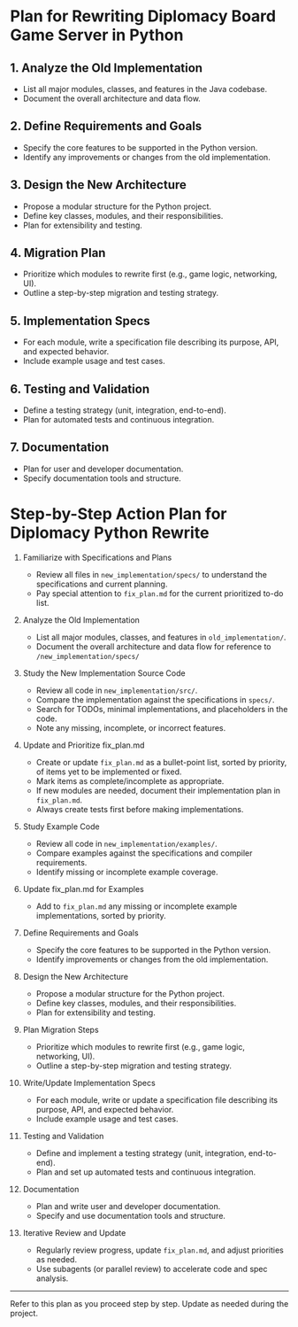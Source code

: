 # Plan for Rewriting Diplomacy Board Game Server in Python

## 1. Analyze the Old Implementation
- List all major modules, classes, and features in the Java codebase.
- Document the overall architecture and data flow.

## 2. Define Requirements and Goals
- Specify the core features to be supported in the Python version.
- Identify any improvements or changes from the old implementation.

## 3. Design the New Architecture
- Propose a modular structure for the Python project.
- Define key classes, modules, and their responsibilities.
- Plan for extensibility and testing.

## 4. Migration Plan
- Prioritize which modules to rewrite first (e.g., game logic, networking, UI).
- Outline a step-by-step migration and testing strategy.

## 5. Implementation Specs
- For each module, write a specification file describing its purpose, API, and expected behavior.
- Include example usage and test cases.

## 6. Testing and Validation
- Define a testing strategy (unit, integration, end-to-end).
- Plan for automated tests and continuous integration.

## 7. Documentation
- Plan for user and developer documentation.
- Specify documentation tools and structure.

# Step-by-Step Action Plan for Diplomacy Python Rewrite

1. Familiarize with Specifications and Plans
   - Review all files in `new_implementation/specs/` to understand the specifications and current planning.
   - Pay special attention to `fix_plan.md` for the current prioritized to-do list.

2. Analyze the Old Implementation
   - List all major modules, classes, and features in `old_implementation/`.
   - Document the overall architecture and data flow for reference to `/new_implementation/specs/`

3. Study the New Implementation Source Code
   - Review all code in `new_implementation/src/`.
   - Compare the implementation against the specifications in `specs/`.
   - Search for TODOs, minimal implementations, and placeholders in the code.
   - Note any missing, incomplete, or incorrect features.

4. Update and Prioritize fix_plan.md
   - Create or update `fix_plan.md` as a bullet-point list, sorted by priority, of items yet to be implemented or fixed.
   - Mark items as complete/incomplete as appropriate.
   - If new modules are needed, document their implementation plan in `fix_plan.md`.
   - Always create tests first before making implementations.

5. Study Example Code
   - Review all code in `new_implementation/examples/`.
   - Compare examples against the specifications and compiler requirements.
   - Identify missing or incomplete example coverage.

6. Update fix_plan.md for Examples
   - Add to `fix_plan.md` any missing or incomplete example implementations, sorted by priority.

7. Define Requirements and Goals
   - Specify the core features to be supported in the Python version.
   - Identify improvements or changes from the old implementation.

8. Design the New Architecture
   - Propose a modular structure for the Python project.
   - Define key classes, modules, and their responsibilities.
   - Plan for extensibility and testing.

9. Plan Migration Steps
   - Prioritize which modules to rewrite first (e.g., game logic, networking, UI).
   - Outline a step-by-step migration and testing strategy.

10. Write/Update Implementation Specs
    - For each module, write or update a specification file describing its purpose, API, and expected behavior.
    - Include example usage and test cases.

11. Testing and Validation
    - Define and implement a testing strategy (unit, integration, end-to-end).
    - Plan and set up automated tests and continuous integration.

12. Documentation
    - Plan and write user and developer documentation.
    - Specify and use documentation tools and structure.

13. Iterative Review and Update
    - Regularly review progress, update `fix_plan.md`, and adjust priorities as needed.
    - Use subagents (or parallel review) to accelerate code and spec analysis.

---

Refer to this plan as you proceed step by step. Update as needed during the project.

